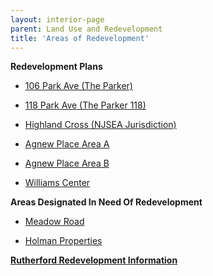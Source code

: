 ```yaml
---
layout: interior-page
parent: Land Use and Redevelopment
title: 'Areas of Redevelopment'
---
```


**Redevelopment Plans**

- [106 Park Ave (The Parker)](106-park/)

- [118 Park Ave (The Parker 118)](parker-ii/)

- [Highland Cross (NJSEA Jurisdiction)](highland-cross/)

- [Agnew Place Area A](agnew/)

- [Agnew Place Area B](agnewb/)

- [Williams Center](williams-center/)


**Areas Designated In Need Of Redevelopment**

- [Meadow Road](meadow-road/)

- [Holman Properties](holman/)


[**Rutherford Redevelopment Information**](https://storage.googleapis.com/static.rutherford-nj.com/community-development/Rutherford_Redevelopment_Information.pdf)

